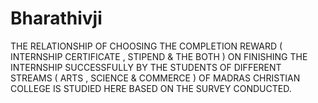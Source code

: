# Bharathivji
THE RELATIONSHIP OF CHOOSING THE COMPLETION REWARD ( INTERNSHIP CERTIFICATE , STIPEND &amp; THE BOTH ) ON FINISHING THE INTERNSHIP SUCCESSFULLY BY THE STUDENTS OF DIFFERENT STREAMS ( ARTS , SCIENCE &amp; COMMERCE ) OF MADRAS CHRISTIAN COLLEGE IS STUDIED HERE BASED ON THE SURVEY CONDUCTED.
